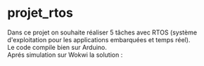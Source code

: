 # projet_rtos
Dans ce projet on souhaite réaliser 5 tâches avec RTOS (système d'exploitation pour les applications embarquées et temps réel).    
Le code compile bien sur Arduino.  
Aprés simulation sur Wokwi la solution :   

